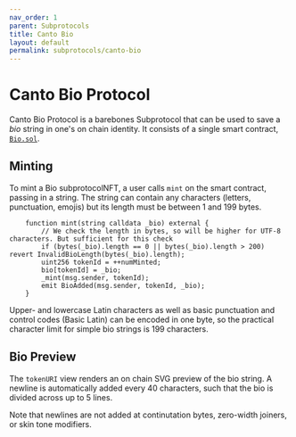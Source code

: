 ```yaml
---
nav_order: 1
parent: Subprotocols
title: Canto Bio
layout: default
permalink: subprotocols/canto-bio
---
```


# Canto Bio Protocol

Canto Bio Protocol is a barebones Subprotocol that can be used to save a *bio* string in one's on chain identity. It consists of a single smart contract, [`Bio.sol`](https://github.com/mkt-market/canto-bio-protocol/blob/master/src/Bio.sol).

## Minting

To mint a Bio subprotocolNFT, a user calls `mint` on the smart contract, passing in a string. The string can contain any characters (letters, punctuation, emojis) but its length must be between 1 and 199 bytes.

```solidity
    function mint(string calldata _bio) external {
        // We check the length in bytes, so will be higher for UTF-8 characters. But sufficient for this check
        if (bytes(_bio).length == 0 || bytes(_bio).length > 200) revert InvalidBioLength(bytes(_bio).length);
        uint256 tokenId = ++numMinted;
        bio[tokenId] = _bio;
        _mint(msg.sender, tokenId);
        emit BioAdded(msg.sender, tokenId, _bio);
    }
```

Upper- and lowercase Latin characters as well as basic punctuation and control codes (Basic Latin) can be encoded in one byte, so the practical character limit for simple bio strings is 199 characters.

## Bio Preview

The `tokenURI` view renders an on chain SVG preview of the bio string. A newline is automatically added every 40 characters, such that the bio is divided across up to 5 lines.

Note that newlines are not added at continutation bytes, zero-width joiners, or skin tone modifiers.
